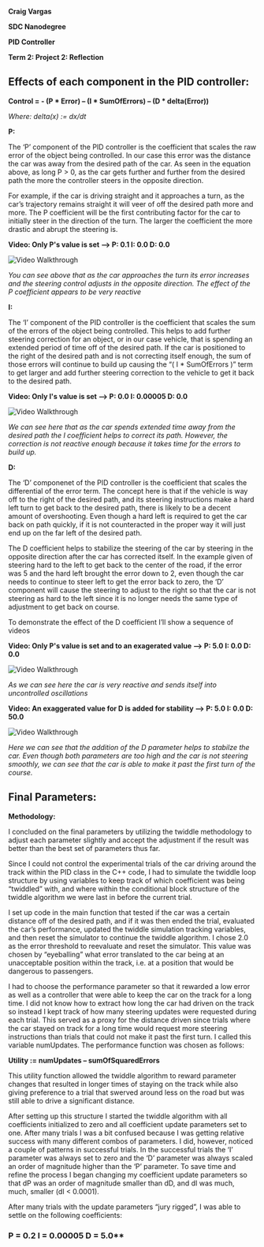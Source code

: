 **Craig Vargas**

**SDC Nanodegree**

**PID Controller**

**Term 2: Project 2: Reflection**




## Effects of each component in the PID controller:

**Control = - (P * Error) – (I * SumOfErrors) – (D * delta(Error))**

*Where: delta(x) := dx/dt*

**P:** 

The ‘P’ component of the PID controller is the coefficient that scales the raw error of the object being controlled.  In our case this error was the distance the car was away from the desired path of the car.  As seen in the equation above, as long P > 0, as the car gets further and further from the desired path the more the controller steers in the opposite direction.

For example, if the car is driving straight and it approaches a turn, as the car’s trajectory remains straight it will veer of off the desired path more and more.  The P coefficient will be the first contributing factor for the car to initially steer in the direction of the turn.  The larger the coefficient the more drastic and abrupt the steering is.

**Video: Only P's value is set --> P: 0.1	I: 0.0		D: 0.0**

<img src='gifs/Pval.gif' title='Example: Only the P value set' width='' alt='Video Walkthrough' />

*You can see above that as the car approaches the turn its error increases and the steering control adjusts in the opposite direction.  The effect of the P coefficient appears to be very reactive*


**I:**

The ‘I’ component of the PID controller is the coefficient that scales the sum of the errors of the object being controlled.  This helps to add further steering correction for an object, or in our case vehicle, that is spending an extended period of time off of the desired path.  If the car is positioned to the right of the desired path and is not correcting itself enough, the sum of those errors will continue to build up causing the “( I * SumOfErrors )” term to get larger and add further steering correction to the vehicle to get it back to the desired path.

**Video: Only I's value is set --> P: 0.0	I: 0.00005		D: 0.0**

<img src='gifs/Ival.gif' title='Example: Only the I value set' width='' alt='Video Walkthrough' />

*We can see here that as the car spends extended time away from the desired path the I coefficient helps to correct its path.  However, the correction is not reactive enough because it takes time for the errors to build up.*



**D:**

The ‘D’ componenet of the PID controller is the coefficient that scales the differential of the error term.  The concept here is that if the vehicle is way off to the right of the desired path, and its steering instructions make a hard left turn to get back to the desired path, there is likely to be a decent amount of overshooting.  Even though a hard left is required to get the car back on path quickly, if it is not counteracted in the proper way it will just end up on the far left of the desired path.  

The D coefficient helps to stabilize the steering of the car by steering in the opposite direction after the car has corrected itself.  In the example given of steering hard to the left to get back to the center of the road, if the error was 5 and the hard left brought the error down to 2, even though the car needs to continue to steer left to get the error back to zero, the ‘D’ component will cause the steering to adjust to the right so that the car is not steering as hard to the left since it is no longer needs the same type of adjustment to get back on course.

To demonstrate the effect of the D coefficient I’ll show a sequence of videos

**Video: Only P's value is set and to an exagerated value --> P: 5.0	I: 0.0		D: 0.0**

<img src='gifs/PvalHigh.gif' title='Example: Only the P value set and to an exaggerated value' width='' alt='Video Walkthrough' />

*As we can see here the car is very reactive and sends itself into uncontrolled oscillations*



**Video: An exaggerated value for D is added for stability -->  P: 5.0	I: 0.0		D: 50.0**

<img src='gifs/PvalAndDval.gif' title='Example: Both the P and D values set and to an exaggerated value' width='' alt='Video Walkthrough' />

*Here we can see that the addition of the D parameter helps to stabilze the car.  Even though both parameters are too high and the car is not steering smoothly, we can see that the car is able to make it past the first turn of the course.*



## Final Parameters:

**Methodology:**

I concluded on the final parameters by utilizing the twiddle methodology to adjust each parameter slightly and accept the adjustment if the result was better than the best set of parameters thus far.  

Since I could not control the experimental trials of the car driving around the track within the PID class in the C++ code, I had to simulate the twiddle loop structure by using variables to keep track of which coefficient was being “twiddled” with, and where within the conditional block structure of the twiddle algorithm we were last in before the current trial. 

I set up code in the main function that tested if the car was a certain distance off of the desired path, and if it was then ended the trial, evaluated the car’s performance, updated the twiddle simulation tracking variables, and then reset the simulator to continue the twiddle algorithm.  I chose 2.0 as the error threshold to reevaluate and reset the simulator.  This value was chosen by “eyeballing” what error translated to the car being at an unacceptable position within the track, i.e. at a position that would be dangerous to passengers.

I had to choose the performance parameter so that it rewarded a low error as well as a controller that were able to keep the car on the track for a long time.  I did not know how to extract how long the car had driven on the track so instead I kept track of how many steering updates were requested during each trial.  This served as a proxy for the distance driven since trials where the car stayed on track for a long time would request more steering instructions than trials that could not make it past the first turn.  I called this variable numUpdates.  The performance function was chosen as follows:

**Utility := numUpdates – sumOfSquaredErrors**

This utility function allowed the twiddle algorithm to reward parameter changes that resulted in longer times of staying on the track while also giving preference to a trial that swerved around less on the road but was still able to drive a significant distance.

After setting up this structure I started the twiddle algorithm with all coefficients initialized to zero and all coefficient update parameters set to one.  After many trials I was a bit confused because I was getting relative success with many different combos of parameters.  I did, however, noticed a couple of patterns in successful trials.  In the successful trials the ‘I’ parameter was always set to zero and the ‘D’ parameter was always scaled an order of magnitude higher than the ‘P’ parameter.  To save time and refine the process I began changing my coefficient update parameters so that dP was an order of magnitude smaller than dD, and dI was much, much, smaller (dI < 0.0001).

After many trials with the update parameters “jury rigged”, I was able to settle on the following coefficients:

### P = 0.2		I = 0.00005		D = 5.0**



